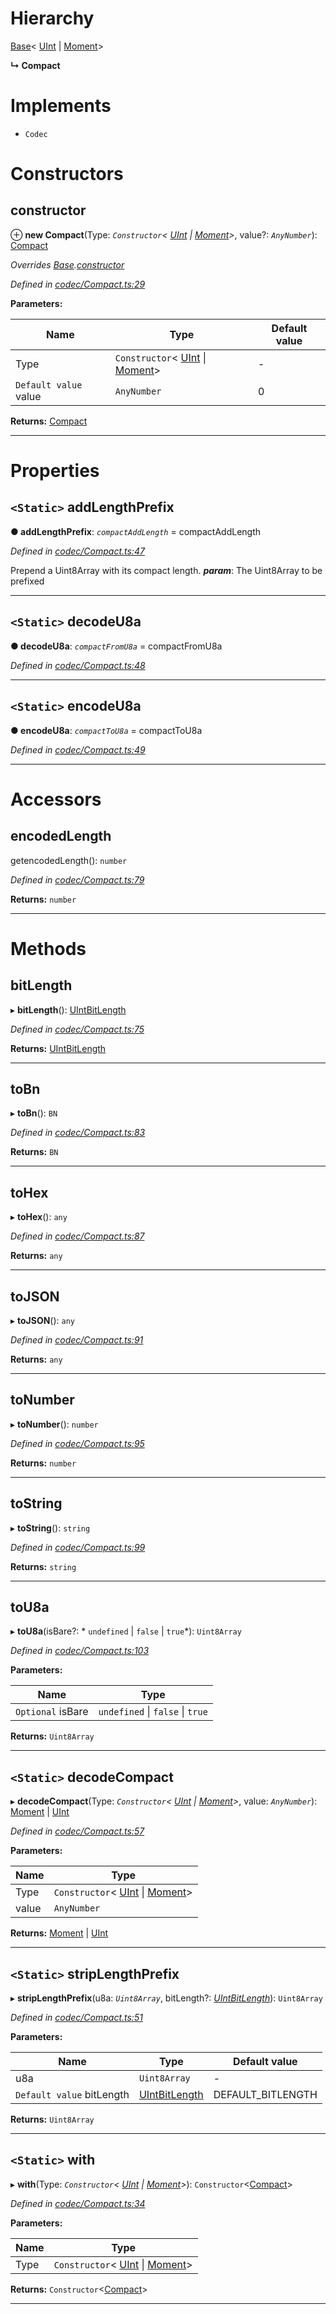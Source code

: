 

# Hierarchy

 [Base](_codec_base_.base.md)< [UInt](_codec_uint_.uint.md) &#124; [Moment](_moment_.moment.md)>

**↳ Compact**

# Implements

* `Codec`

# Constructors

<a id="constructor"></a>

##  constructor

⊕ **new Compact**(Type: *`Constructor`< [UInt](_codec_uint_.uint.md) &#124; [Moment](_moment_.moment.md)>*, value?: *`AnyNumber`*): [Compact](_codec_compact_.compact.md)

*Overrides [Base](_codec_base_.base.md).[constructor](_codec_base_.base.md#constructor)*

*Defined in [codec/Compact.ts:29](https://github.com/polkadot-js/api/blob/5e5f8b8/packages/types/src/codec/Compact.ts#L29)*

**Parameters:**

| Name | Type | Default value |
| ------ | ------ | ------ |
| Type | `Constructor`< [UInt](_codec_uint_.uint.md) &#124; [Moment](_moment_.moment.md)> | - |
| `Default value` value | `AnyNumber` | 0 |

**Returns:** [Compact](_codec_compact_.compact.md)

___

# Properties

<a id="addlengthprefix"></a>

## `<Static>` addLengthPrefix

**● addLengthPrefix**: *`compactAddLength`* =  compactAddLength

*Defined in [codec/Compact.ts:47](https://github.com/polkadot-js/api/blob/5e5f8b8/packages/types/src/codec/Compact.ts#L47)*

Prepend a Uint8Array with its compact length.
*__param__*: The Uint8Array to be prefixed

___
<a id="decodeu8a"></a>

## `<Static>` decodeU8a

**● decodeU8a**: *`compactFromU8a`* =  compactFromU8a

*Defined in [codec/Compact.ts:48](https://github.com/polkadot-js/api/blob/5e5f8b8/packages/types/src/codec/Compact.ts#L48)*

___
<a id="encodeu8a"></a>

## `<Static>` encodeU8a

**● encodeU8a**: *`compactToU8a`* =  compactToU8a

*Defined in [codec/Compact.ts:49](https://github.com/polkadot-js/api/blob/5e5f8b8/packages/types/src/codec/Compact.ts#L49)*

___

# Accessors

<a id="encodedlength"></a>

##  encodedLength

getencodedLength(): `number`

*Defined in [codec/Compact.ts:79](https://github.com/polkadot-js/api/blob/5e5f8b8/packages/types/src/codec/Compact.ts#L79)*

**Returns:** `number`

___

# Methods

<a id="bitlength"></a>

##  bitLength

▸ **bitLength**(): [UIntBitLength](../modules/_codec_uint_.md#uintbitlength)

*Defined in [codec/Compact.ts:75](https://github.com/polkadot-js/api/blob/5e5f8b8/packages/types/src/codec/Compact.ts#L75)*

**Returns:** [UIntBitLength](../modules/_codec_uint_.md#uintbitlength)

___
<a id="tobn"></a>

##  toBn

▸ **toBn**(): `BN`

*Defined in [codec/Compact.ts:83](https://github.com/polkadot-js/api/blob/5e5f8b8/packages/types/src/codec/Compact.ts#L83)*

**Returns:** `BN`

___
<a id="tohex"></a>

##  toHex

▸ **toHex**(): `any`

*Defined in [codec/Compact.ts:87](https://github.com/polkadot-js/api/blob/5e5f8b8/packages/types/src/codec/Compact.ts#L87)*

**Returns:** `any`

___
<a id="tojson"></a>

##  toJSON

▸ **toJSON**(): `any`

*Defined in [codec/Compact.ts:91](https://github.com/polkadot-js/api/blob/5e5f8b8/packages/types/src/codec/Compact.ts#L91)*

**Returns:** `any`

___
<a id="tonumber"></a>

##  toNumber

▸ **toNumber**(): `number`

*Defined in [codec/Compact.ts:95](https://github.com/polkadot-js/api/blob/5e5f8b8/packages/types/src/codec/Compact.ts#L95)*

**Returns:** `number`

___
<a id="tostring"></a>

##  toString

▸ **toString**(): `string`

*Defined in [codec/Compact.ts:99](https://github.com/polkadot-js/api/blob/5e5f8b8/packages/types/src/codec/Compact.ts#L99)*

**Returns:** `string`

___
<a id="tou8a"></a>

##  toU8a

▸ **toU8a**(isBare?: * `undefined` &#124; `false` &#124; `true`*): `Uint8Array`

*Defined in [codec/Compact.ts:103](https://github.com/polkadot-js/api/blob/5e5f8b8/packages/types/src/codec/Compact.ts#L103)*

**Parameters:**

| Name | Type |
| ------ | ------ |
| `Optional` isBare |  `undefined` &#124; `false` &#124; `true`|

**Returns:** `Uint8Array`

___
<a id="decodecompact"></a>

## `<Static>` decodeCompact

▸ **decodeCompact**(Type: *`Constructor`< [UInt](_codec_uint_.uint.md) &#124; [Moment](_moment_.moment.md)>*, value: *`AnyNumber`*):  [Moment](_moment_.moment.md) &#124; [UInt](_codec_uint_.uint.md)

*Defined in [codec/Compact.ts:57](https://github.com/polkadot-js/api/blob/5e5f8b8/packages/types/src/codec/Compact.ts#L57)*

**Parameters:**

| Name | Type |
| ------ | ------ |
| Type | `Constructor`< [UInt](_codec_uint_.uint.md) &#124; [Moment](_moment_.moment.md)> |
| value | `AnyNumber` |

**Returns:**  [Moment](_moment_.moment.md) &#124; [UInt](_codec_uint_.uint.md)

___
<a id="striplengthprefix"></a>

## `<Static>` stripLengthPrefix

▸ **stripLengthPrefix**(u8a: *`Uint8Array`*, bitLength?: *[UIntBitLength](../modules/_codec_uint_.md#uintbitlength)*): `Uint8Array`

*Defined in [codec/Compact.ts:51](https://github.com/polkadot-js/api/blob/5e5f8b8/packages/types/src/codec/Compact.ts#L51)*

**Parameters:**

| Name | Type | Default value |
| ------ | ------ | ------ |
| u8a | `Uint8Array` | - |
| `Default value` bitLength | [UIntBitLength](../modules/_codec_uint_.md#uintbitlength) |  DEFAULT_BITLENGTH |

**Returns:** `Uint8Array`

___
<a id="with"></a>

## `<Static>` with

▸ **with**(Type: *`Constructor`< [UInt](_codec_uint_.uint.md) &#124; [Moment](_moment_.moment.md)>*): `Constructor`<[Compact](_codec_compact_.compact.md)>

*Defined in [codec/Compact.ts:34](https://github.com/polkadot-js/api/blob/5e5f8b8/packages/types/src/codec/Compact.ts#L34)*

**Parameters:**

| Name | Type |
| ------ | ------ |
| Type | `Constructor`< [UInt](_codec_uint_.uint.md) &#124; [Moment](_moment_.moment.md)> |

**Returns:** `Constructor`<[Compact](_codec_compact_.compact.md)>

___

